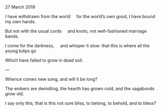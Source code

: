 27 March 2019

I have withdrawn from the world
&nbsp;&nbsp;&nbsp;&nbsp;for the world’s own good,
I have bound my own hands.

But not with the usual cords
&nbsp;&nbsp;&nbsp;&nbsp;and knots,
not well-fashioned marriage bands.

I come for the darkness,
&nbsp;&nbsp;&nbsp;&nbsp;and whisper it slow:
that this is where all the young tulips go

Which have failed to grow
in dead soil.

—

Whence comes new song,
and will it be long?

The embers are dwindling,
the hearth has grown cold,
and the vagabonds grow old.

I say only this,
that is this not sure bliss,
to belong, to behold, and to bless?
